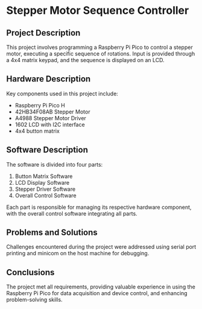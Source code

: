 # Stepper Motor Sequence Controller

## Project Description
This project involves programming a Raspberry Pi Pico to control a stepper motor, executing a specific sequence of rotations. Input is provided through a 4x4 matrix keypad, and the sequence is displayed on an LCD.

## Hardware Description
Key components used in this project include:
- Raspberry Pi Pico H
- 42HB34F08AB Stepper Motor
- A4988 Stepper Motor Driver
- 1602 LCD with I2C interface
- 4x4 button matrix

## Software Description
The software is divided into four parts:
1. Button Matrix Software
2. LCD Display Software
3. Stepper Driver Software
4. Overall Control Software

Each part is responsible for managing its respective hardware component, with the overall control software integrating all parts.

## Problems and Solutions
Challenges encountered during the project were addressed using serial port printing and minicom on the host machine for debugging.

## Conclusions
The project met all requirements, providing valuable experience in using the Raspberry Pi Pico for data acquisition and device control, and enhancing problem-solving skills.
